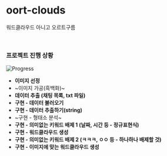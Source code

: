 # oort-clouds
워드클라우드 아니고 오르트구름

</br>

### 프로젝트 진행 상황
![Progress](https://progress-bar.dev/100/?title=Data-capture&width=400&color=1BC8Bf)
* **이미지 선정**
* ~이미지 가공(흑백화)~
* **데이터 추출 (채팅 목록, txt 파일)**
* **구현 - 데이터 불러오기**
* **구현 - 데이터 추출하기(string)**
* ~구현 - 형태소 분석~
* **구현 - 의미없는 키워드 배제 1 (날짜, 시간 등 - 정규표현식)**
* **구현 - 워드클라우드 생성**
* **구현 - 의미없는 키워드 배제 2 (ㅋㅋㅋ, ㅇㅇ 등 - 하나하나 배제할 것)**
* **구현 - 이미지에 맞는 워드클라우드 생성**
